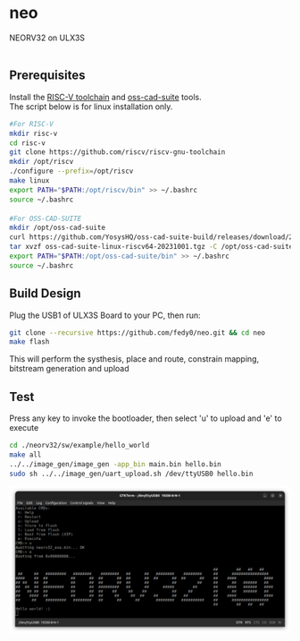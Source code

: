 # neo
NEORV32 on ULX3S
<br><br>

## Prerequisites
Install the [RISC-V toolchain](https://github.com/riscv-collab/riscv-gnu-toolchain.git) and [oss-cad-suite](https://github.com/YosysHQ/oss-cad-suite-build#installation) tools.
<br>
The script below is for linux installation only.
<br>
```bash
#For RISC-V
mkdir risc-v
cd risc-v
git clone https://github.com/riscv/riscv-gnu-toolchain
mkdir /opt/riscv
./configure --prefix=/opt/riscv
make linux
export PATH="$PATH:/opt/riscv/bin" >> ~/.bashrc
source ~/.bashrc

#For OSS-CAD-SUITE
mkdir /opt/oss-cad-suite
curl https://github.com/YosysHQ/oss-cad-suite-build/releases/download/2023-10-01/oss-cad-suite-linux-riscv64-20231001.tgz
tar xvzf oss-cad-suite-linux-riscv64-20231001.tgz -C /opt/oss-cad-suite
export PATH="$PATH:/opt/oss-cad-suite/bin" >> ~/.bashrc
source ~/.bashrc
```

## Build Design
Plug the USB1 of ULX3S Board to your PC, then run:
```bash
git clone --recursive https://github.com/fedy0/neo.git && cd neo
make flash
```
This will perform the systhesis, place and route, constrain mapping, bitstream generation and upload

## Test
Press any key to invoke the bootloader, then select 'u' to upload and 'e' to execute
```bash
cd ./neorv32/sw/example/hello_world
make all
../../image_gen/image_gen -app_bin main.bin hello.bin
sudo sh ../../image_gen/uart_upload.sh /dev/ttyUSB0 hello.bin
```
![Build](./images/helloworld.png)
